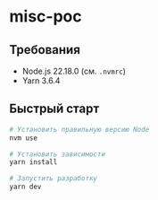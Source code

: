 # misc-poc

## Требования

- Node.js 22.18.0 (см. `.nvmrc`)
- Yarn 3.6.4

## Быстрый старт

```bash
# Установить правильную версию Node
nvm use

# Установить зависимости  
yarn install

# Запустить разработку
yarn dev
